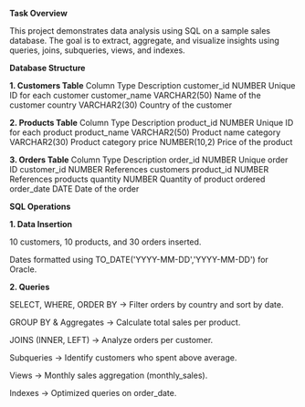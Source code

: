 **Task Overview**

This project demonstrates data analysis using SQL on a sample sales database. The goal is to extract, aggregate, and visualize insights using queries, joins, subqueries, views, and indexes.

**Database Structure**

**1. Customers Table**
Column	Type	Description
customer_id	NUMBER	Unique ID for each customer
customer_name	VARCHAR2(50)	Name of the customer
country	VARCHAR2(30)	Country of the customer

**2. Products Table**
Column	Type	Description
product_id	NUMBER	Unique ID for each product
product_name	VARCHAR2(50)	Product name
category	VARCHAR2(30)	Product category
price	NUMBER(10,2)	Price of the product

**3. Orders Table**
Column	Type	Description
order_id	NUMBER	Unique order ID
customer_id	NUMBER	References customers
product_id	NUMBER	References products
quantity	NUMBER	Quantity of product ordered
order_date	DATE	Date of the order

**SQL Operations**

**1. Data Insertion**

10 customers, 10 products, and 30 orders inserted.

Dates formatted using TO_DATE('YYYY-MM-DD','YYYY-MM-DD') for Oracle.


**2. Queries**

SELECT, WHERE, ORDER BY → Filter orders by country and sort by date.

GROUP BY & Aggregates → Calculate total sales per product.

JOINS (INNER, LEFT) → Analyze orders per customer.

Subqueries → Identify customers who spent above average.

Views → Monthly sales aggregation (monthly_sales).

Indexes → Optimized queries on order_date.
